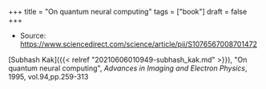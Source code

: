 +++
title = "On quantum neural computing"
tags = ["book"]
draft = false
+++

-   Source: <https://www.sciencedirect.com/science/article/pii/S1076567008701472>

[Subhash Kak]({{< relref "20210606010949-subhash_kak.md" >}}), "On quantum neural computing", _Advances in Imaging and Electron Physics_, 1995, vol.94,pp.259-313
